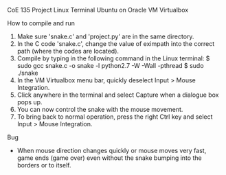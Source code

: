 CoE 135 Project
Linux Terminal
Ubuntu on Oracle VM Virtualbox

How to compile and run
1. Make sure 'snake.c' and 'project.py' are in the same directory.
2. In the C code 'snake.c', change the value of eximpath into the correct path (where the codes are located).
3. Compile by typing in the following command in the Linux terminal:
    $ sudo gcc snake.c -o snake -l python2.7 -W -Wall -pthread
    $ sudo ./snake
4. In the VM Virtualbox menu bar, quickly deselect Input > Mouse Integration.
5. Click anywhere in the terminal and select Capture when a dialogue box pops up.
6. You can now control the snake with the mouse movement.
7. To bring back to normal operation, press the right Ctrl key and select Input > Mouse Integration. 

Bug
+ When mouse direction changes quickly or mouse moves very fast, game ends (game over) even without the snake bumping into the borders or to itself.
